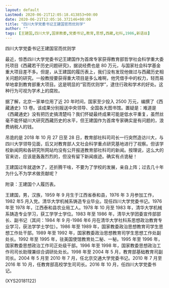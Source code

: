 ```yaml
---
layout: default
Lastmod: 2020-06-21T12:05:18.413853+00:00
date: 2020-06-21T12:05:16.372146+00:00
title: "四川大学党委书记王建国官而优则学"
author: ""
tags: [王建国,四川大学,国家教委,党委书记,教育,思想,西藏,社科,1986,新语丝]
---
```


四川大学党委书记王建国官而优则学

最近，惊悉四川大学党委书记王建国作为首席专家获得教育部哲学社会科学重大委托项目《西藏若干历史问题研究》，据说经费也是 80 万元，与国家社会科学基金重大项目差不多。但是，从王建国的履历表上，我们没有发现他做过与西藏历史相关问题的研究。一般教授要获得重大项目是多么难啊，他凭借手中的权力，轻而易举地拿到教育部重大项目。这是明显的“官而优则学”，逮住行政和学术的好处。这种行为可视为学术上的腐败。

据了解，北京一家单位用了近 20 年时间，国家至少投入 2500 万元，编撰了《西藏通史》13 卷。该成果分别报送中央领导、全国各大图书馆。置疑是：难道是《西藏通史》没有把历史搞清楚吗？我们怀疑最终成果可能是低水平重复，虽然丝毫不能怀疑川大研究西藏历史的水平，但王建国作为首席专家确实是有问题的，浪费纳税人的钱。

吊诡的是 2018 年 10 月 27 日至 28 日，教育部社科司司长一行突然造访川大，与四川大学领导见面，后又对教育部人文社会科学重点研究基地进行了视察。但该学校新闻网和各研究所网站均没有公开报道教育部社科司的新闻。按理说，这么大的官来访，应该是轰轰烈烈的，但没有留下新闻痕迹。确实有点诡秘！

王建国过年就退休了，还折腾干啥，不要为了学校的发展，亲自上阵；过去几十年为什么不为学术做贡献呢？

附录：王建国个人履历表。

王建国，男，汉族，1959 年 9 月生于江西省泰和县，1976 年 3 月参加工作，1982 年5 月入党。清华大学机械系铸造专业毕业。现任四川大学党委书记。1976 年至 1978 年，江西泰和县农业局工人。1978 年 10 月至 1983 年，清华大学机械系铸造专业学习，获工学学士学位。1983 年至 1986 年，清华大学团委宣传部部长、副书记（其间：1984 年 9 月-1986 年6 月在清华大学社科系思想政治教育专业学习，获法学学士学位）。1986 年至 1989 年，国家教委政治思想教育司学生思想工作处干部。1989 年至 1992 年，国家教委政治思想教育司学生思想工作处副处长。1992 年至 1995 年，驻美国使馆教育处二秘、一秘。1995 年至 1996 年，国家教委思想政治工作司正处级干部。1996 年至 1998 年，国家教委思想政治工作司司长助理兼综合调研处处长。1998 年至 2004 年 5 月，教育部基础教育司副司长。2004 年 5 月至 2010 年 7 月，任北京交通大学党委书记。2010 年 7 月至 2016 年 10 月，任教育部高校学生司司长。2016 年 10 月，任四川大学党委书记。

(XYS20181122)


